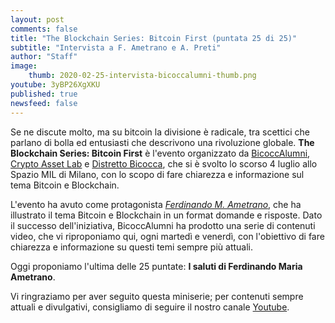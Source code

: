 ```yaml
---
layout: post
comments: false
title: "The Blockchain Series: Bitcoin First (puntata 25 di 25)"
subtitle: "Intervista a F. Ametrano e A. Preti"
author: "Staff"
image:
    thumb: 2020-02-25-intervista-bicoccalumni-thumb.png
youtube: 3yBP26XgXKU
published: true
newsfeed: false
---
```


Se ne discute molto, ma su bitcoin la divisione è radicale, tra scettici che parlano di bolla ed entusiasti che descrivono una rivoluzione globale. **The Blockchain Series: Bitcoin First** è l'evento organizzato da [BicoccAlumni](https://www.bicoccalumni.it/), [Crypto Asset Lab](https://cryptoassetlab.diseade.unimib.it/) e [Distretto Bicocca](https://www.distrettobicocca.it/), che si è svolto lo scorso 4 luglio allo Spazio MIL di Milano, con lo scopo di fare chiarezza e informazione sul tema Bitcoin e Blockchain.

L'evento ha avuto come protagonista [*Ferdinando M. Ametrano*](https://www.ametrano.net), che ha illustrato il tema Bitcoin e Blockchain in un format domande e risposte. Dato il successo dell'iniziativa, BicoccAlumni ha prodotto una serie di contenuti video, che vi riproponiamo qui, ogni martedì e venerdì, con l'obiettivo di fare chiarezza e informazione su questi temi sempre più attuali.

Oggi proponiamo l'ultima delle 25 puntate:
**I saluti di Ferdinando Maria Ametrano**.

Vi ringraziamo per aver seguito questa miniserie; per contenuti sempre attuali e divulgativi, consigliamo di seguire il nostro canale [Youtube](https://www.youtube.com/channel/UC8h0W-Jan5GkbHLQAO0FYKA). 
